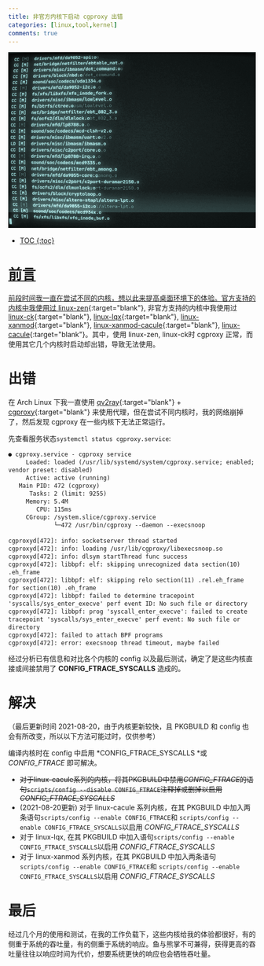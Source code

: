 ```yaml
---
title: 非官方内核下启动 cgproxy 出错
categories: [linux,tool,kernel]
comments: true
---
```


<a data-fancybox="gallery" href="../assets/img/post/kernels-cgproxy/image01.png"><img src="../assets/img/post/kernels-cgproxy/image01.png">

 * TOC
{:toc}
# 前言

前段时间我一直在尝试不同的内核，想以此来提高桌面环境下的体验。官方支持的内核中我使用过 [linux-zen](https://archlinux.org/packages/?name=linux-zen){:target="blank"}, 非官方支持的内核中我使用过 [linux-ck](https://aur.archlinux.org/packages/linux-ck/){:target="blank"}, [linux-lqx](https://aur.archlinux.org/packages/linux-lqx/){:target="blank"}, [linux-xanmod](https://aur.archlinux.org/packages/linux-xanmod/){:target="blank"}, [linux-xanmod-cacule](https://aur.archlinux.org/packages/linux-xanmod-cacule/){:target="blank"}, [linux-cacule](https://aur.archlinux.org/packages/?K=linux-cacule){:target="blank"}。其中，使用 linux-zen, linux-ck时 cgproxy 正常，而使用其它几个内核时启动却出错，导致无法使用。

# 出错

在 Arch Linux 下我一直使用 [qv2ray](https://github.com/Qv2ray/Qv2ray){:target="blank"} + [cgproxy](https://github.com/springzfx/cgproxy){:target="blank"} 来使用代理，但在尝试不同内核时，我的网络崩掉了，然后发现 cgproxy 在一些内核下无法正常运行。

先查看服务状态`systemctl status cgproxy.service`:

```
● cgproxy.service - cgproxy service
     Loaded: loaded (/usr/lib/systemd/system/cgproxy.service; enabled; vendor preset: disabled)
     Active: active (running)
   Main PID: 472 (cgproxy)
      Tasks: 2 (limit: 9255)
     Memory: 5.4M
        CPU: 115ms
     CGroup: /system.slice/cgproxy.service
             └─472 /usr/bin/cgproxy --daemon --execsnoop

cgproxyd[472]: info: socketserver thread started
cgproxyd[472]: info: loading /usr/lib/cgproxy/libexecsnoop.so
cgproxyd[472]: info: dlsym startThread func success
cgproxyd[472]: libbpf: elf: skipping unrecognized data section(10) .eh_frame
cgproxyd[472]: libbpf: elf: skipping relo section(11) .rel.eh_frame for section(10) .eh_frame
cgproxyd[472]: libbpf: failed to determine tracepoint 'syscalls/sys_enter_execve' perf event ID: No such file or directory
cgproxyd[472]: libbpf: prog 'syscall_enter_execve': failed to create tracepoint 'syscalls/sys_enter_execve' perf event: No such file or directory
cgproxyd[472]: failed to attach BPF programs
cgproxyd[472]: error: execsnoop thread timeout, maybe failed
```

经过分析已有信息和对比各个内核的 config 以及最后测试，确定了是这些内核直接或间接禁用了 **CONFIG_FTRACE_SYSCALLS** 造成的。

# 解决

（最后更新时间 2021-08-20，由于内核更新较快，且 PKGBUILD 和 config 也会有所改变，所以以下方法可能过时，仅供参考）

编译内核时在 config 中启用 *CONFIG_FTRACE_SYSCALLS *或 *CONFIG_FTRACE* 即可解决。

- ~~对于linux-cacule系列的内核，将其PKGBUILD中禁用*CONFIG_FTRACE*的语句`scripts/config --disable CONFIG_FTRACE`注释掉或删掉以启用*CONFIG_FTRACE_SYSCALLS*~~
- (2021-08-20更新) 对于 linux-cacule 系列内核，在其 PKGBUILD 中加入两条语句`scripts/config --enable CONFIG_FTRACE`和 `scripts/config --enable CONFIG_FTRACE_SYSCALLS`以启用 *CONFIG_FTRACE_SYSCALLS*
- 对于 linux-lqx, 在其 PKGBUILD 中加入语句`scripts/config --enable CONFIG_FTRACE_SYSCALLS`以启用 *CONFIG_FTRACE_SYSCALLS*
- 对于 linux-xanmod 系列内核，在其 PKGBUILD 中加入两条语句`scripts/config --enable CONFIG_FTRACE`和 `scripts/config --enable CONFIG_FTRACE_SYSCALLS`以启用 *CONFIG_FTRACE_SYSCALLS*

# 最后

经过几个月的使用和测试，在我的工作负载下，这些内核给我的体验都很好，有的侧重于系统的吞吐量，有的侧重于系统的响应。鱼与熊掌不可兼得，获得更高的吞吐量往往以响应时间为代价，想要系统更快的响应也会牺牲吞吐量。
